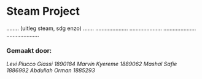 #  Steam Project 

........ (uitleg steam, sdg enzo) .......
.....................
.....................
.....................
.....................


### Gemaakt door:

*Levi Piucco Giassi 1890184*
*Marvin Kyereme 1889062*
*Mashal Safie 1886992*
*Abdullah Orman 1885293*
